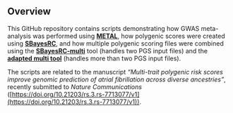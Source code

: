 ## Overview

This GitHub repository contains scripts demonstrating how GWAS meta-analysis was performed using [**METAL**](https://github.com/poeyahay/AFib_PGS/tree/main/METAL), how polygenic scores were created using [**SBayesRC**](https://github.com/poeyahay/AFib_PGS/blob/main/SBayesRC/SBRC_Run.sh), and how multiple polygenic scoring files were combined using the [**SBayesRC-multi**](https://github.com/poeyahay/AFib_PGS/blob/main/Multi/SBRCmulti.R) tool (handles two PGS input files) and the [**adapted multi tool**](https://github.com/poeyahay/AFib_PGS/blob/main/Multi/Multi_Tool.R) (handles more than two PGS input files).  

The scripts are related to the manuscript *“Multi-trait polygenic risk scores improve genomic prediction of atrial fibrillation across diverse ancestries”*,
recently submitted to *Nature Communications* ([https://doi.org/10.21203/rs.3.rs-7713077/v1](https://doi.org/10.21203/rs.3.rs-7713077/v1)).
